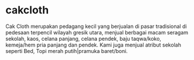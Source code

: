 # cakcloth
Cak Cloth merupakan pedagang kecil yang berjualan di pasar tradisional di pedesaan terpencil wilayah gresik utara, menjual berbagai macam seragam sekolah, kaos, celana panjang, celana pendek, baju taqwa/koko, kemeja/hem pria panjang dan pendek. Kami juga menjual atribut sekolah seperti Bed, Topi merah putih|pramuka baret/boni.
